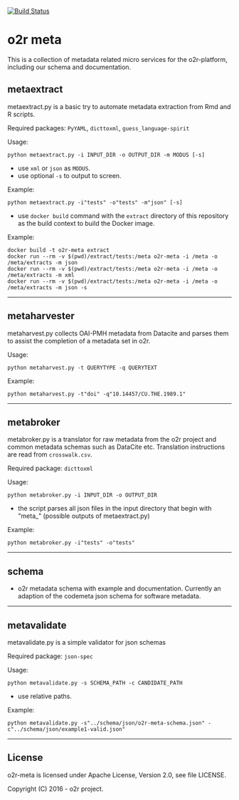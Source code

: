 [![Build Status](https://travis-ci.org/o2r-project/o2r-meta.svg?branch=master)](https://travis-ci.org/o2r-project/o2r-meta)

# o2r meta

This is a collection of metadata related micro services for the o2r-platform, including our schema and documentation.


## metaextract

metaextract.py is a basic try to automate metadata extraction from Rmd and R scripts.

Required packages: ```PyYAML```, ```dicttoxml```, ```guess_language-spirit```

Usage:

    python metaextract.py -i INPUT_DIR -o OUTPUT_DIR -m MODUS [-s]


+ use ```xml``` or ```json``` as ```MODUS```.
+ use optional ```-s``` to output to screen.

Example:

    python metaextract.py -i"tests" -o"tests" -m"json" [-s]


+ use ```docker build``` command with the ```extract``` directory of this repository as the build context to build the Docker image.

Example:

    docker build -t o2r-meta extract
    docker run --rm -v $(pwd)/extract/tests:/meta o2r-meta -i /meta -o /meta/extracts -m json
    docker run --rm -v $(pwd)/extract/tests:/meta o2r-meta -i /meta -o /meta/extracts -m xml
    docker run --rm -v $(pwd)/extract/tests:/meta o2r-meta -i /meta -o /meta/extracts -m json -s

---

## metaharvester

metaharvest.py collects OAI-PMH metadata from Datacite and parses them to assist the completion of a metadata set in o2r.

Usage:

    python metaharvest.py -t QUERYTYPE -q QUERYTEXT

Example:

    python metaharvest.py -t"doi" -q"10.14457/CU.THE.1989.1"

---

## metabroker

metabroker.py is a translator for raw metadata from the o2r project and common metadata schemas such as DataCite etc.
Translation instructions are read from ```crosswalk.csv```.


Required package: ```dicttoxml```

Usage:

    python metabroker.py -i INPUT_DIR -o OUTPUT_DIR

+ the script parses all json files in the input directory that begin with "meta_" (possible outputs of metaextract.py)

Example:

    python metabroker.py -i"tests" -o"tests"

---

## schema

+ o2r metadata schema with example and documentation. Currently an adaption of the codemeta json schema for software metadata.

---

## metavalidate

metavalidate.py is a simple validator for json schemas

Required package: ```json-spec```

Usage:

    python metavalidate.py -s SCHEMA_PATH -c CANDIDATE_PATH

+ use relative paths.

Example:

    python metavalidate.py -s"../schema/json/o2r-meta-schema.json" -c"../schema/json/example1-valid.json"

---

## License

o2r-meta is licensed under Apache License, Version 2.0, see file LICENSE.

Copyright (C) 2016 - o2r project.